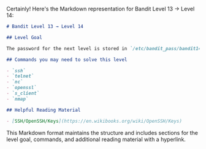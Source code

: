 Certainly! Here's the Markdown representation for Bandit Level 13 → Level 14:

```markdown
# Bandit Level 13 → Level 14

## Level Goal

The password for the next level is stored in `/etc/bandit_pass/bandit14` and can only be read by user `bandit14`. For this level, you don’t get the next password, but you get a private SSH key that can be used to log into the next level. Note: `localhost` is a hostname that refers to the machine you are working on.

## Commands you may need to solve this level

- `ssh`
- `telnet`
- `nc`
- `openssl`
- `s_client`
- `nmap`

## Helpful Reading Material

- [SSH/OpenSSH/Keys](https://en.wikibooks.org/wiki/OpenSSH/Keys)
```

This Markdown format maintains the structure and includes sections for the level goal, commands, and additional reading material with a hyperlink.
